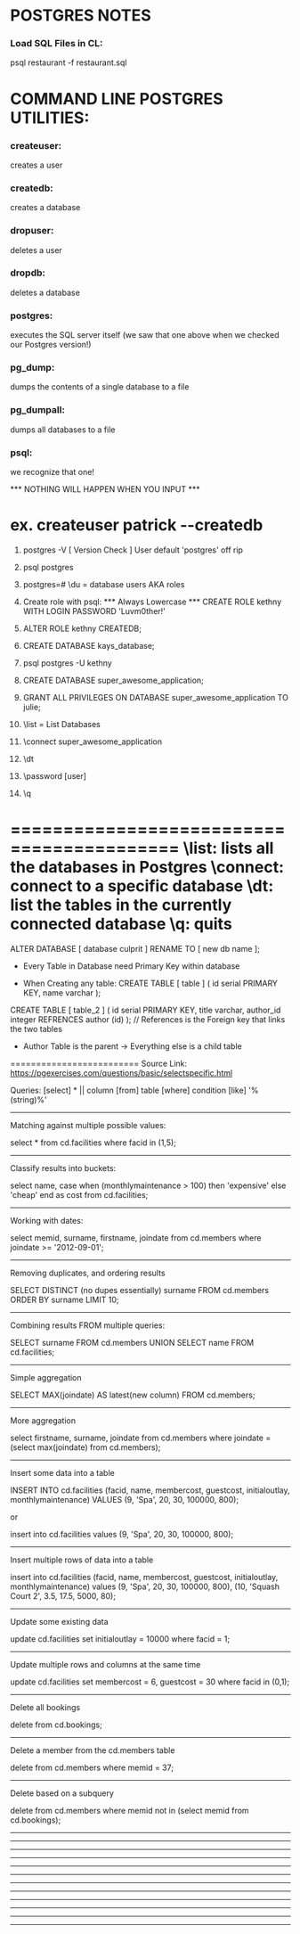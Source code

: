 
# POSTGRES NOTES
### Load SQL Files in CL:
psql restaurant -f restaurant.sql


COMMAND LINE POSTGRES UTILITIES:
================================
### createuser: 
creates a user

### createdb: 
creates a database

### dropuser: 
deletes a user

### dropdb: 
deletes a database

### postgres: 
executes the SQL server itself (we saw that one above when we checked our Postgres version!)

### pg_dump: 
dumps the contents of a single database to a file

### pg_dumpall: 
dumps all databases to a file

### psql: 
we recognize that one!

*** NOTHING WILL HAPPEN WHEN YOU INPUT ***

ex. createuser patrick --createdb
==========================================

1. postgres -V [ Version Check ] User default 'postgres' off rip

2. psql postgres

3. postgres=# \du = database users AKA roles

4. Create role with psql: *** Always Lowercase ***
CREATE ROLE kethny WITH LOGIN PASSWORD 'Luvm0ther!'

5. ALTER ROLE kethny CREATEDB;

6. CREATE DATABASE kays_database;

7. psql postgres -U kethny

8. CREATE DATABASE super_awesome_application;

9. GRANT ALL PRIVILEGES ON DATABASE super_awesome_application TO julie; 

10. \list =  List Databases
 
11. \connect super_awesome_application 

12. \dt 

13. \password [user]

13. \q

==========================================
\list: lists all the databases in Postgres
\connect: connect to a specific database
\dt: list the tables in the currently connected database
\q: quits
==========================================

ALTER DATABASE [ database culprit ] RENAME TO [ new db name ]; 

- Every Table in Database need Primary Key within database

- When Creating any table:
CREATE TABLE [ table ] (
id serial PRIMARY KEY,
name varchar
);

CREATE TABLE [ table_2 ] (
id serial PRIMARY KEY,
title varchar,
author_id integer REFRENCES author (id)
); // References is the Foreign key that links the two tables

* Author Table is the parent -> Everything else is a child table

=========================
Source Link:
https://pgexercises.com/questions/basic/selectspecific.html

Queries:
[select] * || column [from] table [where] condition [like] '%(string)%'

----------------------------

Matching against multiple possible values:

select * from cd.facilities where facid in (1,5);

----------------------------

Classify results into buckets:

select name, 
	case when (monthlymaintenance > 100) then
		'expensive'
	else
		'cheap'
	end as cost
	from cd.facilities; 

----------------------------

Working with dates:

select memid, surname, firstname, joindate 
	from cd.members
	where joindate >= '2012-09-01';

----------------------------

Removing duplicates, and ordering results

SELECT DISTINCT (no dupes essentially) surname FROM cd.members ORDER BY surname LIMIT 10;          

----------------------------

Combining results FROM multiple queries:

SELECT surname 
    FROM cd.members
UNION
SELECT name
	FROM cd.facilities; 

----------------------------

Simple aggregation

SELECT MAX(joindate) AS latest(new column)
	FROM cd.members;  

----------------------------

More aggregation

select firstname, surname, joindate
	from cd.members
	where joindate = 
		(select max(joindate) 
			from cd.members);

----------------------------
Insert some data into a table

INSERT INTO cd.facilities
    (facid, name, membercost, guestcost, initialoutlay, monthlymaintenance)
    VALUES 
    (9, 'Spa', 20, 30, 100000, 800);

or 

insert into cd.facilities values (9, 'Spa', 20, 30, 100000, 800);

----------------------------

Insert multiple rows of data into a table

insert into cd.facilities
    (facid, name, membercost, guestcost, initialoutlay, monthlymaintenance)
    values
        (9, 'Spa', 20, 30, 100000, 800),
        (10, 'Squash Court 2', 3.5, 17.5, 5000, 80);   

----------------------------

Update some existing data

update cd.facilities
    set initialoutlay = 10000
    where facid = 1;  

----------------------------
Update multiple rows and columns at the same time

update cd.facilities
    set
        membercost = 6,
        guestcost = 30
    where facid in (0,1); 

----------------------------

Delete all bookings

delete from cd.bookings;

----------------------------

Delete a member from the cd.members table

delete from cd.members where memid = 37;

----------------------------

Delete based on a subquery

delete from cd.members where memid not in (select memid from cd.bookings);          


----------------------------

----------------------------

----------------------------

----------------------------

----------------------------

----------------------------

----------------------------

----------------------------

----------------------------

----------------------------

----------------------------

----------------------------



